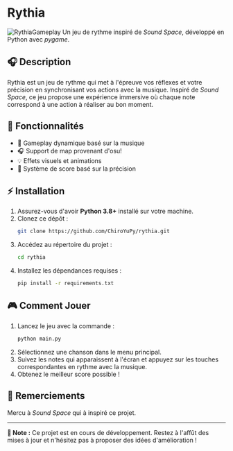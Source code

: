 # Rythia

![RythiaGameplay](https://github.com/user-attachments/assets/6b5e9d1c-1584-4fff-a4b3-4dd99d2777b5)
Un jeu de rythme inspiré de *Sound Space*, développé en Python avec *pygame*.

## 🎧 Description

Rythia est un jeu de rythme qui met à l'épreuve vos réflexes et votre précision en synchronisant vos actions avec la musique. Inspiré de *Sound Space*, ce jeu propose une expérience immersive où chaque note correspond à une action à réaliser au bon moment.

## 🎨 Fonctionnalités

- 🎵 Gameplay dynamique basé sur la musique
- 🎧 Support de map provenant d'osu!
- 💡 Effets visuels et animations
- 🎯 Système de score basé sur la précision

## ⚡ Installation

1. Assurez-vous d'avoir **Python 3.8+** installé sur votre machine.
2. Clonez ce dépôt :
   ```bash
   git clone https://github.com/ChiroYuPy/rythia.git
   ```
3. Accédez au répertoire du projet :
   ```bash
   cd rythia
   ```
4. Installez les dépendances requises :
   ```bash
   pip install -r requirements.txt
   ```

## 🎮 Comment Jouer

1. Lancez le jeu avec la commande :
   ```bash
   python main.py
   ```
2. Sélectionnez une chanson dans le menu principal.
3. Suivez les notes qui apparaissent à l'écran et appuyez sur les touches correspondantes en rythme avec la musique.
4. Obtenez le meilleur score possible !

## 💎 Remerciements

Mercu à *Sound Space* qui à inspiré ce projet.

---

**📢 Note :** Ce projet est en cours de développement. Restez à l'affût des mises à jour et n'hésitez pas à proposer des idées d'amélioration !

